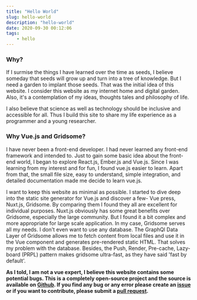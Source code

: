```yaml
---
title: "Hello World"
slug: hello-world
description: "hello-world"
date: 2020-09-30 00:12:06
tags:
    - hello
---
```


### Why?

If I surmise the things I have learned over the time as seeds, I believe someday that seeds will grow up and turn into a tree of knowledge. But I need a garden to implant those seeds. That was the initial idea of this website. I consider this website as my internet home and digital garden. Also, it's a contemplation of my ideas, thoughts tales and philosophy of life.

I also believe that science as well as technology should be inclusive and accessible for all. Thus I build this site to share my life experience as a programmer and a young researcher.

### Why Vue.js and Gridsome?

I have never been a front-end developer. I had never learned any front-end framework and intended to. Just to gain some basic idea about the front-end world, I began to explore React.js, Ember.js and Vue.js. Since I was learning from my interest and for fun, I found vue.js easier to learn. Apart from that, the small file size, easy to understand, simple integration, and detailed documentation made me decide to learn vue.js.

I want to keep this website as minimal as possible. I started to dive deep into the static site generator for Vue.js and discover a few- Vue press, Nuxt.js, Gridsome. By comparing them I found they all are excellent for individual purposes. Nuxt.js obviously has some great benefits over Gridsome, especially the large community. But I found it a bit complex and more appropriate for large scale application. In my case, Gridsome serves all my needs. I don't even want to use any database. The GraphQl Data Layer of Gridsome allows me to fetch content from local files and use it in the Vue component and generates pre-rendered static HTML. That solves my problem with the database. Besides, the Push, Render, Pre-cache, Lazy-board (PRPL) pattern makes gridsome ultra-fast, as they have said 'fast by default'.

**As I told, I am not a vue expert, I believe this website contains some potential bugs. This is a completely open-source project and the source is available on [Github](https://github.com/soaibsafi/soaibuzzaman.com). If you find any bug or any error please create an [issue](https://github.com/soaibsafi/soaibuzzaman.com/issues) or if you want to contribute, please submit a [pull request](https://github.com/soaibsafi/soaibuzzaman.com/pulls).**